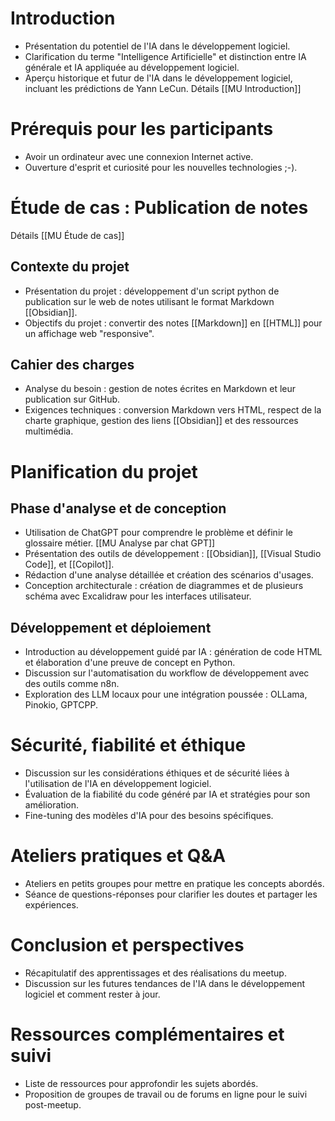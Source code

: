 # Introduction
- Présentation du potentiel de l'IA dans le développement logiciel.
- Clarification du terme "Intelligence Artificielle" et distinction entre IA générale et IA appliquée au développement logiciel.
- Aperçu historique et futur de l'IA dans le développement logiciel, incluant les prédictions de Yann LeCun.
Détails [[MU Introduction]]

# Prérequis pour les participants
- Avoir un ordinateur avec une connexion Internet active.
- Ouverture d'esprit et curiosité pour les nouvelles technologies ;-).

# Étude de cas : Publication de notes
Détails [[MU Étude de cas]]
## Contexte du projet
- Présentation du projet : développement d'un script python de publication sur le web de notes utilisant le format Markdown [[Obsidian]].
- Objectifs du projet : convertir des notes [[Markdown]] en [[HTML]] pour un affichage web "responsive".

## Cahier des charges
- Analyse du besoin : gestion de notes écrites en Markdown et leur publication sur GitHub.
- Exigences techniques : conversion Markdown vers HTML, respect de la charte graphique, gestion des liens [[Obsidian]] et des ressources multimédia.

# Planification du projet
## Phase d'analyse et de conception
- Utilisation de ChatGPT pour comprendre le problème et définir le glossaire métier. [[MU Analyse par chat GPT]]
- Présentation des outils de développement : [[Obsidian]], [[Visual Studio Code]], et [[Copilot]].
- Rédaction d'une analyse détaillée et création des scénarios d'usages.
- Conception architecturale : création de diagrammes et de plusieurs schéma avec Excalidraw pour les interfaces utilisateur.

## Développement et déploiement
- Introduction au développement guidé par IA : génération de code HTML et élaboration d'une preuve de concept en Python.
- Discussion sur l'automatisation du workflow de développement avec des outils comme n8n.
- Exploration des LLM locaux pour une intégration poussée : OLLama, Pinokio, GPTCPP.

# Sécurité, fiabilité et éthique
- Discussion sur les considérations éthiques et de sécurité liées à l'utilisation de l'IA en développement logiciel.
- Évaluation de la fiabilité du code généré par IA et stratégies pour son amélioration.
- Fine-tuning des modèles d'IA pour des besoins spécifiques.

# Ateliers pratiques et Q&A
- Ateliers en petits groupes pour mettre en pratique les concepts abordés.
- Séance de questions-réponses pour clarifier les doutes et partager les expériences.

# Conclusion et perspectives
- Récapitulatif des apprentissages et des réalisations du meetup.
- Discussion sur les futures tendances de l'IA dans le développement logiciel et comment rester à jour.

# Ressources complémentaires et suivi
- Liste de ressources pour approfondir les sujets abordés.
- Proposition de groupes de travail ou de forums en ligne pour le suivi post-meetup.
